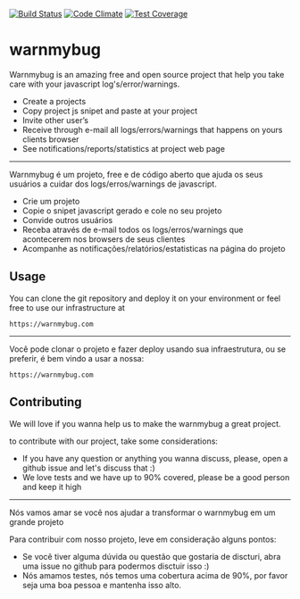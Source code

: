 [![Build Status](https://travis-ci.org/pinedevelop/warnmybug.svg?branch=master)](https://travis-ci.org/pinedevelop/warnmybug) [![Code Climate](https://codeclimate.com/github/pinedevelop/warnmybug/badges/gpa.svg)](https://codeclimate.com/github/pinedevelop/warnmybug) [![Test Coverage](https://codeclimate.com/github/pinedevelop/warnmybug/badges/coverage.svg)](https://codeclimate.com/github/pinedevelop/warnmybug/coverage)
# warnmybug

Warnmybug is an amazing free and open source project that help you take care with your javascript log's/error/warnings.

- Create a projects
- Copy project js snipet and paste at your project
- Invite other user’s
- Receive through e-mail all logs/errors/warnings that happens on yours clients browser
- See notifications/reports/statistics at project web page
	
***

Warnmybug é um projeto, free e de código aberto que ajuda os seus usuários a cuidar dos logs/erros/warnings de javascript.

- Crie um projeto
- Copie o snipet javascript gerado e cole no seu projeto
- Convide outros usuários
- Receba através de e-mail todos os logs/erros/warnings que acontecerem nos browsers de seus clientes
- Acompanhe as notificações/relatórios/estatisticas na página do projeto

## Usage

You can clone the git repository and deploy it on your environment or feel free to use our infrastructure at

`https://warnmybug.com`

***

Você pode clonar o projeto e fazer deploy usando sua infraestrutura, ou se preferir, é bem vindo a usar a nossa:

`https://warnmybug.com`

## Contributing

We will love if you wanna help us to make the warnmybug a great project. 

to contribute with our project, take some considerations:

- If you have any question or anything you wanna discuss, please, open a github issue and let's discuss that :)
- We love tests and we have up to 90% covered, please be a good person and keep it high

***

Nós vamos amar se você nos ajudar a transformar o warnmybug em um grande projeto

Para contribuir com nosso projeto, leve em consideração alguns pontos:

- Se você tiver alguma dúvida ou questão que gostaria de discturi, abra uma issue no github para podermos disctuir isso :)
- Nós amamos testes, nós temos uma cobertura acima de 90%, por favor seja uma boa pessoa e mantenha isso alto.
